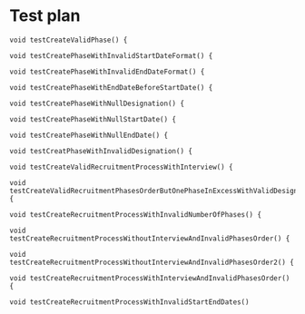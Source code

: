 # Test plan




    void testCreateValidPhase() {

    void testCreatePhaseWithInvalidStartDateFormat() {
    
    void testCreatePhaseWithInvalidEndDateFormat() {
  
    void testCreatePhaseWithEndDateBeforeStartDate() {
  
    void testCreatePhaseWithNullDesignation() {
    
    void testCreatePhaseWithNullStartDate() {
  
    void testCreatePhaseWithNullEndDate() {
    
    void testCreatPhaseWithInvalidDesignation() {

    void testCreateValidRecruitmentProcessWithInterview() {
 
    void testCreateValidRecruitmentPhasesOrderButOnePhaseInExcessWithValidDesignationWithInterview() {

    void testCreateRecruitmentProcessWithInvalidNumberOfPhases() {

    void testCreateRecruitmentProcessWithoutInterviewAndInvalidPhasesOrder() {
    
    void testCreateRecruitmentProcessWithoutInterviewAndInvalidPhasesOrder2() {
    
    void testCreateRecruitmentProcessWithInterviewAndInvalidPhasesOrder() {

    void testCreateRecruitmentProcessWithInvalidStartEndDates() 
      


